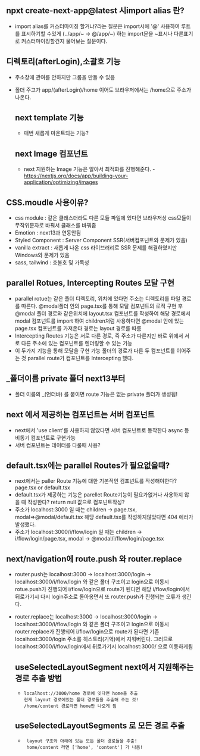 ## npxt create-next-app@latest 시import alias 란?

- import alias를 커스터마이징 할거냐?라는 질문은 import시에 '@' 사용하여 루트를 표시하기할 수있게 (../app/~ -> @/app/~)
  하는 import문을 ~표시나 다른표기로 커스터마이징할건지 물어보는 질문이다.

## 디렉토리(afterLogin),소괄호 기능

- 주소창에 관여를 안하지만 그룹을 만들 수 있음
- 폴더 주고가 app/(afterLogin)/home 이어도
  브라우저에서는 /home으로 주소가 나온다.

  ## next template 기능

  - 매번 새롭게 마운트되는 기능?

  ## next Image 컴포넌트

  - next 지원하는 Image 기능은 알아서 최적화를 진행해준다. -https://nextjs.org/docs/app/building-your-application/optimizing/images

## CSS.moudle 사용이유?

- css module : 같은 클래스더라도 다른 모듈 파일에 있다면 브라우저상 css모듈이 무작위문자로 바꿔서 클래스를 바꿔줌
- Emotion : next13과 연동안됨
- Styled Component : Server Component SSR(서버컴포넌트와 문제가 있음)
- vanilla extract : 새롭게 나온 css 라이브러리로 SSR 문제를 해결하였지만 Windows와 문제가 있음
- sass, tailwind : 호불호 및 가독성

## parallel Rotues, Intercepting Routes 모달 구현

- parallel rotue는 같은 폴더 디렉토리, 위치에
  있다면 주소는 디렉토리를 파일 경로를 따른다.
  @modal폴더 안의 page.tsx를 통해 모달 컴포넌트의 로직 구현 후
  @modal 폴더 경로와 같은위치에 layout.tsx 컴포넌트를 작성하여
  해당 경로에서 modal 컴포넌트를 import 하여 children처럼 사용하다면
  @modal 안에 있는 page.tsx 컴포넌트를 가져온다 경로는 layout 경로를 따름
- Intercepting Routes 기능은 서로 다른 경로, 즉 주소가 다른지만
  바로 위에서 서로 다른 주소에 있는 컴포넌트를 렌더링할 수 있는 기능
- 이 두가지 기능을 통해 모달을 구현 가능
  폴더의 경로가 다른 두 컴포넌트를 이어주는 것
  parallel route가 컴포넌트를 Intercepting 했다.

## \_폴더이름 private 폴더 next13부터

- 폴더 이름의 \_(언더바) 를 붙이면 route 기능은 없는 private 폴더가 생성됨!

## next 에서 제공하는 컴포넌트는 서버 컴포넌트

- next에서 'use client'를 사용하지 않았다면 서버 컴포넌트로 동작한다
  async 등 비동기 컴포넌트로 구현가능
- 서버 컴포넌트는 데이터를 다룰때 사용?

## default.tsx에는 parallel Routes가 필요없을때?

- next에서는 paller Route 기능에 대한 기본적인 컴포넌트를 작성해야한다? page.tsx or default.tsx
- default.tsx가 제공하는 기능은 parellet Route기능이 필요가없거나 사용하지 않을 때 작성한다? return null 값으로 컴포넌트작성?
- 주소가 localhost:3000 일 때는 children -> page.tsx, modal=>@modal/default.tsx
  해당 default.tsx를 작성하지않았다면 404 에러가 발생했다.
- 주소가 localhost:3000/i/flow/login 일 때는 children -> i/flow/login/page.tsx, modal -> @modal/i/flow/login/page.tsx

## next/navigation에 route.push 와 router.replace

- router.push는 localhost:3000 -> localhost:3000/login -> localhost:3000/i/flow/login
  와 같은 폴더 구조이고 login으로 이동시 rotue.push가 진행되어 i/flow/login으로 route가 된다면
  해당 i/flow/login애서 뒤로가기시 다시 login주소로 돌아옹면서 또 router.push가 진행되는 오류가 생긴다.

- router.replace는 localhost:3000 -> localhost:3000/login -> localhost:3000/i/flow/login
  와 같은 폴더 구조이고 login으로 이동시 router.replace가 진행되어 i/flow/login으로 route가 된다면
  기존 localhost:3000/login 주소를 히스토리(기억)에서 지워버린다. 그러므로 localhost:3000/i/flow/login에서 뒤로가기시 localhost:3000/ 으로 이동하게됨

  ## useSelectedLayoutSegment next에서 지원해주는 경로 추출 방법
  -     localhost://3000/home 경로에 잇다면 home을 추출
        현재 layout 경로에있는 폴더 경로들을 추출해 주는 것!
        /home/content 경로라면 home만 나오게 됨
  ## useSelectedLayoutSegments 로 모든 경로 추출
  -      layout 구조와 아래에 있는 모든 폴더 경로들을 추출!
         home/content 라면 ['home', 'content'] 가 나옴!
  
